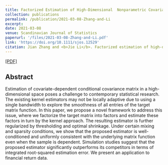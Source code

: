 ```yaml
---
title: Factorized Estimation of High-Dimensional  Nonparametric Covariance Models
collection: publications
permalink: /publication/2021-03-08-Zhang-and-Li
excerpt:
date: 2021-03-08
venue: Scandinavian Journal of Statistics
paperurl: '/files/2021-03-08-Zhang-and-Li.pdf'
link: 'https://doi.org/10.1111/sjos.12529'
citation: Jian Zhang and <b>Jie Li</b>. Factorized estimation of high-dimensional nonparametric covariance models. <i>Scandinavian Journal of Statistics (2021)</i>.
---
```

[[PDF]](https://Jieli12.github.io/files/2021-03-08-Zhang-and-Li.pdf)

## Abstract

Estimation of covariate-dependent conditional covariance matrix in a high-dimensional space poses a challenge to contemporary statistical research. The existing kernel estimators may not be locally adaptive due to using a single bandwidth to explore the smoothness of all entries of the target matrix function. In this paper, we propose a novel framework to address this issue, where we factorize the target matrix into factors and estimate these factors in turn by the kernel approach. The resulting estimator is further regularized by thresholding and optimal shrinkage. Under certain mixing and sparsity conditions, we show that the proposed estimator is well-conditioned and uniformly consistent with the underlying matrix function even when the sample is dependent. Simulation studies suggest that the proposed estimator significantly outperforms its competitors in terms of integrated root-squared estimation error. We present an application to financial return data.